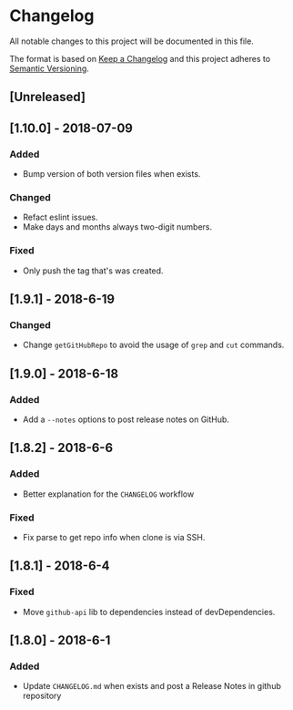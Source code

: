 # Changelog

All notable changes to this project will be documented in this file.

The format is based on [Keep a Changelog](http://keepachangelog.com/en/1.0.0/)
and this project adheres to [Semantic Versioning](http://semver.org/spec/v2.0.0.html).

## [Unreleased]

## [1.10.0] - 2018-07-09
### Added 
- Bump version of both version files when exists.

### Changed
- Refact eslint issues. 
- Make days and months always two-digit numbers.

### Fixed 
- Only push the tag that's was created. 

## [1.9.1] - 2018-6-19
### Changed 
- Change `getGitHubRepo` to avoid the usage of `grep` and `cut` commands. 

## [1.9.0] - 2018-6-18
### Added 
- Add a `--notes` options to post release notes on GitHub.

## [1.8.2] - 2018-6-6
### Added
- Better explanation for the `CHANGELOG` workflow

### Fixed
- Fix parse to get repo info when clone is via SSH. 

## [1.8.1] - 2018-6-4

### Fixed
- Move `github-api` lib to dependencies instead of devDependencies. 

## [1.8.0] - 2018-6-1

### Added
- Update `CHANGELOG.md` when exists and post a Release Notes in github repository
